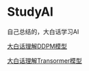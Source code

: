 # StudyAI
自己总结的，大白话学习AI

[大白话理解DDPM模型](https://github.com/YinHanMsn/StudyAI/blob/main/DDPM)

[大白话理解Transormer模型](https://github.com/YinHanMsn/StudyAI/blob/main/transformer)
